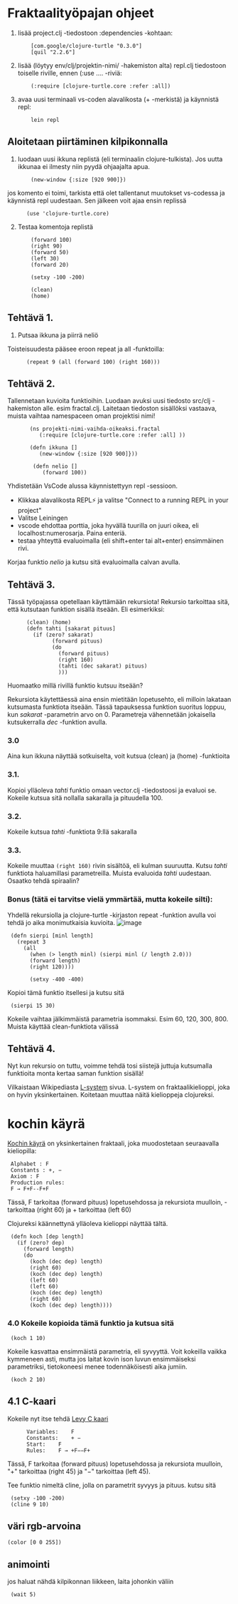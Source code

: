 # Fraktaalityöpajan ohjeet

1. lisää project.clj -tiedostoon :dependencies -kohtaan:

     
           [com.google/clojure-turtle "0.3.0"]
           [quil "2.2.6"]
                
2. lisää (löytyy env/clj/projektin-nimi/ -hakemiston alta)  repl.clj tiedostoon toiselle riville, ennen (:use .... -riviä:
               
           (:require [clojure-turtle.core :refer :all])
 
3. avaa uusi terminaali vs-coden alavalikosta (+ -merkistä)  ja käynnistä repl:
            
           lein repl
                

## Aloitetaan piirtäminen kilpikonnalla

1. luodaan uusi ikkuna replistä (eli terminaalin clojure-tulkista). Jos uutta ikkunaa ei ilmesty niin pyydä ohjaajalta apua.

           (new-window {:size [920 900]})

jos komento ei toimi, tarkista että olet tallentanut muutokset vs-codessa ja käynnistä repl uudestaan. Sen jälkeen voit ajaa ensin replissä

          (use 'clojure-turtle.core)
               
2. Testaa komentoja replistä 
                
           (forward 100)
           (right 90)
           (forward 50)
           (left 30)
           (forward 20)

           (setxy -100 -200)

           (clean)
           (home)
                
## Tehtävä 1.

1. Putsaa ikkuna ja piirrä neliö

Toisteisuudesta pääsee eroon repeat ja all -funktoilla:

          (repeat 9 (all (forward 100) (right 160)))
                
 ## Tehtävä 2.
 
 Tallennetaan kuvioita funktioihin. Luodaan avuksi uusi tiedosto src/clj -hakemiston alle. esim fractal.clj. Laitetaan tiedoston sisällöksi vastaava, muista vaihtaa namespaceen oman projektisi nimi!
 
           (ns projekti-nimi-vaihda-oikeaksi.fractal
              (:require [clojure-turtle.core :refer :all] ))

           (defn ikkuna []
              (new-window {:size [920 900]}))

            (defn nelio []
               (forward 100))
                    
Yhdistetään VsCode alussa käynnistettyyn repl -sessioon. 
- Klikkaa alavalikosta REPL⚡️ ja valitse "Connect to a running REPL in your project"
- Valitse Leiningen
- vscode ehdottaa porttia, joka hyvällä tuurilla on juuri oikea, eli localhost:numerosarja. Paina enteriä.
- testaa yhteyttä evaluoimalla (eli shift+enter tai alt+enter) ensimmäinen rivi.

Korjaa funktio *nelio* ja kutsu sitä evaluoimalla calvan avulla.

## Tehtävä 3.

Tässä työpajassa opetellaan käyttämään rekursiota! Rekursio tarkoittaa sitä, että kutsutaan funktion sisällä itseään. Eli esimerkiksi:

          (clean) (home)
          (defn tahti [sakarat pituus]
            (if (zero? sakarat) 
                  (forward pituus)
                  (do
                    (forward pituus)
                    (right 160)
                    (tahti (dec sakarat) pituus)
                    )))

Huomaatko millä rivillä funktio kutsuu itseään?

Rekursiota käytettäessä aina ensin mietitään lopetusehto, eli milloin lakataan kutsumasta funktiota itseään. Tässä tapauksessa funktion suoritus loppuu, kun *sakarat* -parametrin arvo on 0. Parametreja vähennetään jokaisella kutsukerralla *dec* -funktion avulla.

### 3.0 

Aina kun ikkuna näyttää sotkuiselta, voit kutsua (clean) ja (home) -funktioita

### 3.1. 

Kopioi ylläoleva *tahti* funktio omaan vector.clj -tiedostoosi ja evaluoi se. Kokeile kutsua sitä nollalla sakaralla ja pituudella 100.

### 3.2. 

Kokeile kutsua *tahti* -funktiota 9:llä sakaralla

### 3.3. 

Kokeile muuttaa `(right 160)` rivin sisältöä, eli kulman suuruutta. Kutsu *tahti* funktiota haluamillasi parametreilla. Muista evaluoida *tahti* uudestaan. Osaatko tehdä spiraalin?

### Bonus (tätä ei tarvitse vielä ymmärtää, mutta kokeile silti):
Yhdellä rekursiolla ja clojure-turtle -kirjaston repeat -funktion avulla voi tehdä jo aika monimutkaisia kuvioita.
![image](https://user-images.githubusercontent.com/5735068/201472148-35344573-4bbb-43d1-b381-10cd3cff1c98.png)

     (defn sierpi [minl length]
       (repeat 3
         (all
           (when (> length minl) (sierpi minl (/ length 2.0)))
           (forward length)
           (right 120))))
           
           (setxy -400 -400)

Kopioi tämä funktio itsellesi ja kutsu sitä 

     (sierpi 15 30)

Kokeile vaihtaa jälkimmäistä parametria isommaksi. Esim 60, 120, 300, 800. Muista käyttää clean-funktiota välissä

## Tehtävä 4.

Nyt kun rekursio on tuttu, voimme tehdä tosi siistejä juttuja kutsumalla funktioita monta kertaa saman funktion sisällä!

Vilkaistaan Wikipediasta [L-system](https://en.wikipedia.org/wiki/L-system) sivua. L-system on fraktaalikielioppi, joka on hyvin yksinkertainen. Koitetaan muuttaa näitä kielioppeja clojureksi.

# kochin käyrä

[Kochin käyrä](https://en.wikipedia.org/wiki/Koch_snowflake) on yksinkertainen fraktaali, joka muodostetaan seuraavalla kieliopilla:

     Alphabet : F
     Constants : +, −
     Axiom : F
     Production rules:
     F → F+F--F+F

Tässä, F tarkoitaa (forward pituus) lopetusehdossa ja rekursiota muulloin, - tarkoittaa (right 60) ja + tarkoittaa (left 60)

Clojureksi käännettynä ylläoleva kielioppi näyttää tältä. 

     (defn koch [dep length]
       (if (zero? dep)
         (forward length)
         (do
           (koch (dec dep) length)
           (right 60)
           (koch (dec dep) length)
           (left 60)
           (left 60)
           (koch (dec dep) length)
           (right 60)
           (koch (dec dep) length))))

### 4.0 Kokeile kopioida tämä funktio ja kutsua sitä

     (koch 1 10)
     
Kokeile kasvattaa ensimmäistä parametria, eli syvyyttä. Voit kokeilla vaikka kymmeneen asti, mutta jos laitat kovin ison luvun ensimmäiseksi parametriksi, tietokoneesi menee todennäköisesti aika jumiin.

     (koch 2 10)
     
## 4.1 C-kaari

Kokeile nyt itse tehdä [Levy C kaari](https://en.wikipedia.org/wiki/L%C3%A9vy_C_curve)


          Variables:	F
          Constants:	+ −
          Start:	F
          Rules:	F → +F−−F+
          
Tässä, F tarkoitaa (forward pituus) lopetusehdossa ja rekursiota muulloin, "+" tarkoittaa (right 45) ja "−" tarkoittaa (left 45).

Tee funktio nimeltä cline, jolla on parametrit syvyys ja pituus. kutsu sitä

     (setxy -100 -200)
     (cline 9 10)

## väri rgb-arvoina

    (color [0 0 255])
    
## animointi

jos haluat nähdä kilpikonnan liikkeen, laita johonkin väliin

     (wait 5)



